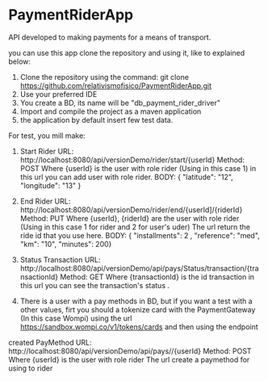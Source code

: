 # PaymentRiderApp
 API developed to making payments for a means of transport.
 
 you can use this app clone the repository and using it, like to explained below:
 1. Clone the repository using the command: git clone https://github.com/relativismofisico/PaymentRiderApp.git
 2. Use your preferred IDE
 3. You create a BD, its name will be "db_payment_rider_driver"
 4. Import and compile the project as a maven application
 5. the application by  default insert few test data.
 
For test, you mill make:
 
   1. Start Rider
   URL: http://localhost:8080/api/versionDemo/rider/start/{userId}
   Method: POST
   Where {userId} is the user with role rider (Using in this case 1)
   in this url you can add user with role rider.
   BODY: { "latitude": "12", "longitude": "13" }
   
   2. End Rider
   URL: http://localhost:8080/api/versionDemo/rider/end/{userId]/{riderId}
   Method: PUT
   Where {userId}, {riderId} are the user with role rider (Using in this case 1 for rider and 2 for user's uder)
   The url return the ride id that you use here.
   BODY: { "installments": 2 ,  "reference": "med", "km": "10", "minutes": 200} 
   
   3. Status Transaction
   URL: http://localhost:8080/api/versionDemo/api/pays/Status/transaction/{transactionId}
   Method: GET
   Where {transactionId} is the id transaction
   in this url you can see the transaction's status . 

  4. There is a user with a pay methods in BD, but if you want a test with a other values, firt you should a tokenize card with the 
  PaymentGateway (In this case Wompi) using the url  https://sandbox.wompi.co/v1/tokens/cards and then using the endpoint
  
   created PayMethod 
   URL: http://localhost:8080/api/versionDemo/api/pays//{userId}
   Method: POST
   Where {userId} is the user with role rider
   The url create a paymethod for using to rider
   

